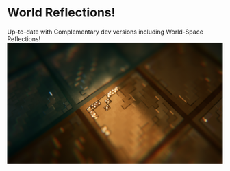 # World Reflections!
Up-to-date with Complementary dev versions including World-Space Reflections!
![WSR](/assets/img/Screenshots/131_euphoria_patches.webp)